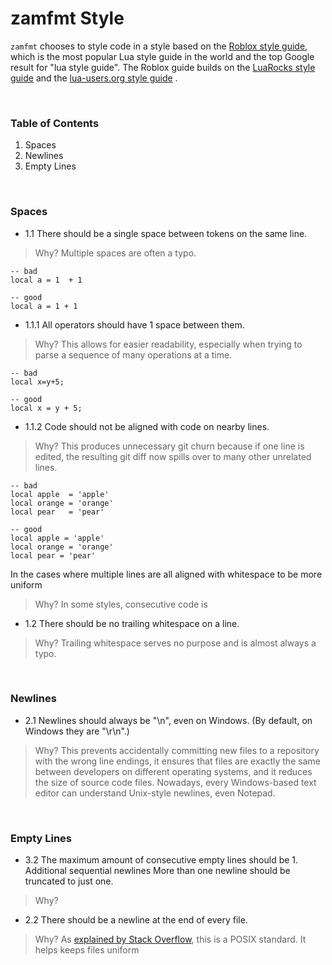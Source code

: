 # zamfmt Style

`zamfmt` chooses to style code in a style based on the [Roblox style guide](https://roblox.github.io/lua-style-guide/), which is the most popular Lua style guide in the world and the top Google result for "lua style guide". The Roblox guide builds on the [LuaRocks style guide](https://github.com/luarocks/lua-style-guide) and the [lua-users.org style guide](http://lua-users.org/wiki/LuaStyleGuide) .

<br />

### Table of Contents

1. Spaces
1. Newlines
1. Empty Lines

<br />

### Spaces

* 1.1 There should be a single space between tokens on the same line.

> Why? Multiple spaces are often a typo.

```
-- bad
local a = 1  + 1

-- good
local a = 1 + 1
```

* 1.1.1 All operators should have 1 space between them.

> Why? This allows for easier readability, especially when trying to parse a sequence of many operations at a time.

```
-- bad
local x=y+5;

-- good
local x = y + 5;
```

* 1.1.2 Code should not be aligned with code on nearby lines.

> Why? This produces unnecessary git churn because if one line is edited, the resulting git diff now spills over to many other unrelated lines.

```
-- bad
local apple  = 'apple'
local orange = 'orange'
local pear   = 'pear'

-- good
local apple = 'apple'
local orange = 'orange'
local pear = 'pear'
```

 In the cases where multiple lines are all aligned with whitespace to be more uniform

> Why? In some styles, consecutive code is

* 1.2 There should be no trailing whitespace on a line.

> Why? Trailing whitespace serves no purpose and is almost always a typo.

<br />

### Newlines

* 2.1 Newlines should always be "\n", even on Windows. (By default, on Windows they are "\r\n".)

> Why? This prevents accidentally committing new files to a repository with the wrong line endings, it ensures that files are exactly the same between developers on different operating systems, and it reduces the size of source code files. Nowadays, every Windows-based text editor can understand Unix-style newlines, even Notepad.

<br />

### Empty Lines

* 3.2 The maximum amount of consecutive empty lines should be 1. Additional sequential newlines More than one newline should be truncated to just one.

> Why?

* 2.2 There should be a newline at the end of every file.

> Why? As [explained by Stack Overflow](https://stackoverflow.com/questions/729692/why-should-text-files-end-with-a-newline), this is a POSIX standard. It helps keeps files uniform